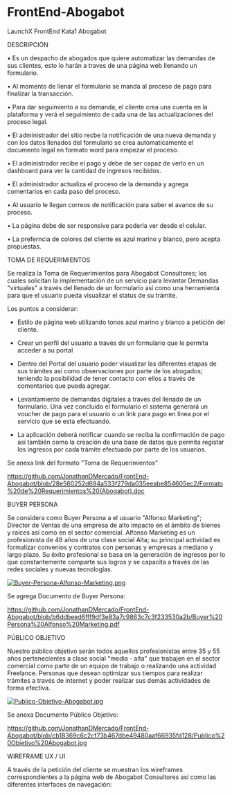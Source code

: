 # FrontEnd-Abogabot
LaunchX FrontEnd Kata1 Abogabot

DESCRIPCIÓN

•	Es un despacho de abogados que quiere automatizar las demandas de sus clientes, esto lo harán a traves de una página web llenando un formulario.

•	Al momento de llenar el formulario se manda al proceso de pago para finalizar la transacción.

•	Para dar seguimiento a su demanda, el cliente crea una cuenta en la plataforma y verá el seguimiento de cada una de las actualizaciones del proceso legal.

•	El administrador del sitio recbe la notificación de una nueva demanda y con los datos llenados del formulario se crea automaticamente el documento legal en formato word para empezar el proceso.

•	El administrador recibe el pago y debe de ser capaz de verlo en un dashboard para ver la cantidad de ingresos recibidos.

•	El administrador actualiza el proceso de la demanda y agrega comentarios en cada paso del proceso.

•	Al usuario le llegan correos de notificación para saber el avance de su proceso.

•	La página debe de ser responsive para poderla ver desde el celular.

•	La preferncia de colores del cliente es azul marino y blanco, pero acepta propuestas.

TOMA DE REQUERIMIENTOS

Se realiza la Toma de Requerimientos para Abogabot Consultores; los cuales solicitan la implementación de un servicio para levantar Demandas "virtuales" a través del llenado de un formulario así como una herramienta para que el usuario pueda visualizar el status de su trámite.

Los puntos a considerar:

* Estilo de página web utilizando tonos azul marino y blanco a petición del cliente.

* Crear un perfil del usuario a través de un formulario que le permita acceder a su portal

* Dentro del Portal del usuario poder visualizar las diferentes etapas de sus trámites así como observaciones por parte de los abogados; teniendo la posibilidad de tener contacto con ellos a través de comentarios que pueda agregar.

* Levantamiento de demandas digitales a través del llenado de un formulario. Una vez concluido el formulario el sistema generará un voucher de pago para el usuario o un link para pago en línea por el servicio que se esta efectuando.

* La aplicación deberá notificar cuando se reciba la confirmación de pago así también como la creación de una base de datos que permita registar los ingresos por cada trámite efectuado por parte de los usuarios.

Se anexa link del formato "Toma de Requerimientos"

https://github.com/JonathanDMercado/FrontEnd-Abogabot/blob/28e560252d694a533f279da035eeabe854605ec2/Formato%20de%20Requerimientos%20(Abogabot).doc


BUYER PERSONA

Se considera como Buyer Persona a el usuario "Alfonso Marketing"; Director de Ventas de una empresa de alto impacto en el ámbito de bienes y raíces así como en el sector comercial. Alfonso Marketing es un profesionista de 48 años de una clase social Alta; su principal actividad es formalizar convenios y contratos con personas y empresas a mediano y largo plazo. Su éxito profesional se basa en la generación de ingresos por lo que constantemente comparte sus logros  y se capacita a través de las redes sociales y nuevas tecnologías.

[![Buyer-Persona-Alfonso-Marketing.png](https://i.postimg.cc/tT9zHcn2/Buyer-Persona-Alfonso-Marketing.png)](https://postimg.cc/3ybGXnBv)

Se agrega Documento de Buyer Persona:

https://github.com/JonathanDMercado/FrontEnd-Abogabot/blob/b6ddbeed6fff9df3e83a7c9863c7c3f233530a2b/Buyer%20Persona%20Alfonso%20Marketing.pdf


PÚBLICO OBJETIVO

Nuestro público objetivo serán todos aquellos profesionistas entre 35 y 55 años pertenecientes a clase social "media - alta" que trabajen en el sector comercial como parte de un equipo de trabajo o realizando una actividad Freelance. Personas que desean optimizar sus tiempos para realizar trámites a través de internet y poder realizar sus demás actividades de forma efectiva.

[![Publico-Objetivo-Abogabot.jpg](https://i.postimg.cc/44jqDzQq/Publico-Objetivo-Abogabot.jpg)](https://postimg.cc/hhb2xQw1)

Se anexa Documento Público Objetivo:

https://github.com/JonathanDMercado/FrontEnd-Abogabot/blob/cb18369c6c2cf73b467dbe49480aaf66935fd128/Publico%20Objetivo%20Abogabot.jpg


WIREFRAME UX / UI

A través de la petición del cliente se muestran los wireframes correspondientes a la página web de Abogabot Consultores así como las diferentes interfaces de navegación:

